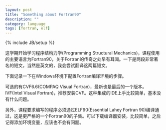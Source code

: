 ```yaml
---
layout: post
title: "Something about Fortran90"
description: ""
category: language
tags: [fortran, elf]
---
```

{% include JB/setup %}

这学期开始学习程序结构力学(Programming Structural Mechanics)，课程使用的主要语言为Fortran90，关于Fortran的传奇之处早有耳闻。一下是两段非常著名的短文，当然是英文的，我会尝试翻译这两篇短文。

下面记录一下在Windows环境下配置Fortran编译环境的步骤。

可选的有CVF6.6(COMPAQ Visual Fortran)，最新也是最后的一个版本。IVF(Intel Visual Fortran)，推荐安装CVF。这种集成的IDE上手比较简单，基本没有什么问题。

另外，课程要求编写的程序必须通过ELF90(Essential Lahey Fortran 90)编译通过，这是更严格的一个Fortran90的子集。可以下载编译器安装，比较简单，之后记得添加环境变量，应该也不会有问题。


